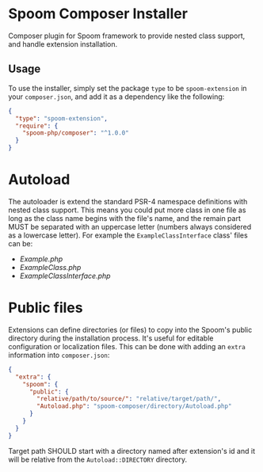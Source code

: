 Spoom Composer Installer
======
Composer plugin for Spoom framework to provide nested class support, and handle extension installation. 

## Usage
To use the installer, simply set the package `type` to be `spoom-extension` in your `composer.json`, and add it as a dependency
like the following:

```json
{
  "type": "spoom-extension",
  "require": {
    "spoom-php/composer": "^1.0.0"
  }
}
```

# Autoload
The autoloader is extend the standard PSR-4 namespace definitions with nested class support. This means you could put more class in one file as long as the class name
begins with the file's name, and the remain part MUST be separated with an uppercase letter (numbers always considered as a lowercase letter). For example the
`ExampleClassInterface` class' files can be:
 
  - *Example.php*
  - *ExampleClass.php*
  - *ExampleClassInterface.php*

# Public files
Extensions can define directories (or files) to copy into the Spoom's public directory during the installation process. It's useful for editable configuration
or localization files. This can be done with adding an `extra` information into `composer.json`:

```json
{
  "extra": {
    "spoom": {
      "public": {
        "relative/path/to/source/": "relative/target/path/",
        "Autoload.php": "spoom-composer/directory/Autoload.php"
      }
    }
  }
}
```

Target path SHOULD start with a directory named after extension's id and it will be relative from the `Autoload::DIRECTORY` directory.
